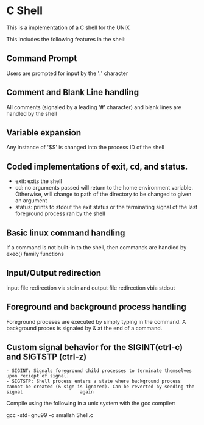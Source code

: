 # C Shell
This is a implementation of a C shell for the UNIX 

This includes the following features in the shell:

## Command Prompt
Users are prompted for input by the ':' character
## Comment and Blank Line handling
All comments (signaled by a leading '#' character) and blank lines are handled by the shell 
## Variable expansion 
Any instance of '$$' is changed into the process ID of the shell
## Coded implementations of exit, cd, and status.
   - exit: exits the shell
   - cd: no arguments passed will return to the home environment variable. Otherwise, will change to path of the directory to be changed to given an argument
   - status: prints to stdout the exit status or the terminating signal of the last foreground process ran by the shell
## Basic linux command handling
If a command is not built-in to the shell, then commands are handled by exec() family functions
## Input/Output redirection
input file redirection via stdin and output file redirection vbia stdout
## Foreground and background process handling 
Foreground proceses are executed by simply typing in the command. A background proces is signaled by & at the end of a command.
## Custom signal behavior for the SIGINT(ctrl-c) and SIGTSTP (ctrl-z)
    - SIGINT: Signals foreground child processes to terminate themselves upon reciept of signal.
    - SIGTSTP: Shell process enters a state where background process cannot be created (& sign is ignored). Can be reverted by sending the signal                     again

Compile using the following in a unix system with the gcc compiler:

gcc -std=gnu99 -o smallsh Shell.c
